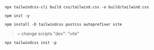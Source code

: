 ```
npx tailwindcss-cli build css/tailwind.css -o build/tailwind.css
```
```
npm init -y
```
```
npm install -D tailwindcss postcss autoprefixer vite
```
> ~ change scripts "dev": "vite"
```
npx tailwindcss init -p
```
